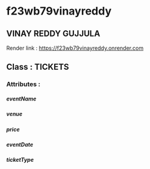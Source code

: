 # f23wb79vinayreddy

## VINAY REDDY GUJJULA


Render link : https://f23wb79vinayreddy.onrender.com
## Class : TICKETS

### Attributes : 
##### eventName 
##### venue 
##### price 
##### eventDate 
##### ticketType

